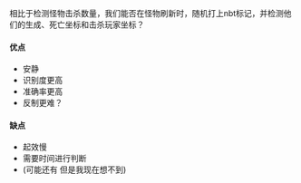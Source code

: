 相比于检测怪物击杀数量，我们能否在怪物刷新时，随机打上nbt标记，并检测他们的生成、死亡坐标和击杀玩家坐标？

#### 优点
- 安静
- 识别度更高
- 准确率更高
- 反制更难？

#### 缺点
- 起效慢
- 需要时间进行判断
- (可能还有 但是我现在想不到)